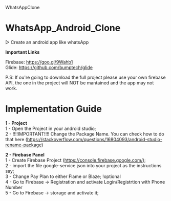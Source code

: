 WhatsAppClone 
# WhatsApp_Android_Clone 
 
▷ Create an android app like whatsApp 
 
 
**Important Links** 
 
Firebase: https://goo.gl/9Wahb1<br /> 
Glide: https://github.com/bumptech/glide<br /> 
 
P.S: If ou're going to download the full project please use your own firebase API, the one in the project will NOT be mantained and the app may not work. 
 
 
# Implementation Guide<br /> 
**1 - Project**<br /> 
1 - Open the Project in your android studio;<br /> 
2 - !!!!IMPORTANT!!!! Change the Package Name. You can check how to do that here (https://stackoverflow.com/questions/16804093/android-studio-rename-package)<br /> 
 
 
**2 - Firebase Panel**<br /> 
1 - Create Firebase Project (https://console.firebase.google.com/);<br /> 
2 - import the file google-service.json into your project as the instructions say;<br /> 
3 - Change Pay Plan to either Flame or Blaze; !optional<br /> 
4 - Go to Firebase -> Registration and activate Login/Registrtion with Phone Number<br /> 
5 - Go to Firebase -> storage and activate it;<br /> 
